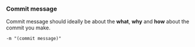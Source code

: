 ### Commit message
Commit message should ideally be about the **what**, **why** and **how** about the commit you make. 
```
-m "(commit message)"
```
